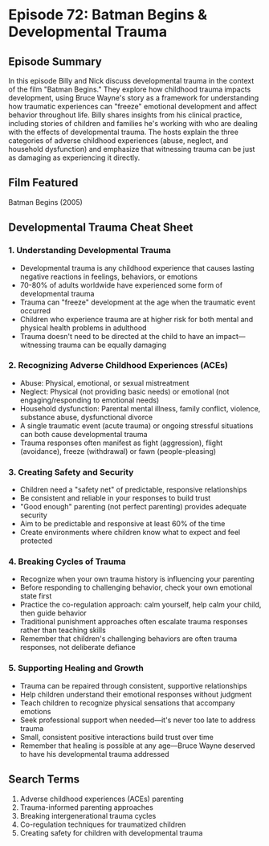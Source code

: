 # Episode 72: Batman Begins & Developmental Trauma

## Episode Summary
In this episode Billy and Nick discuss developmental trauma in the context of the film "Batman Begins." They explore how childhood trauma impacts development, using Bruce Wayne's story as a framework for understanding how traumatic experiences can "freeze" emotional development and affect behavior throughout life. Billy shares insights from his clinical practice, including stories of children and families he's working with who are dealing with the effects of developmental trauma. The hosts explain the three categories of adverse childhood experiences (abuse, neglect, and household dysfunction) and emphasize that witnessing trauma can be just as damaging as experiencing it directly.

## Film Featured
Batman Begins (2005)

## Developmental Trauma Cheat Sheet

### 1. Understanding Developmental Trauma
- Developmental trauma is any childhood experience that causes lasting negative reactions in feelings, behaviors, or emotions
- 70-80% of adults worldwide have experienced some form of developmental trauma
- Trauma can "freeze" development at the age when the traumatic event occurred
- Children who experience trauma are at higher risk for both mental and physical health problems in adulthood
- Trauma doesn't need to be directed at the child to have an impact—witnessing trauma can be equally damaging

### 2. Recognizing Adverse Childhood Experiences (ACEs)
- Abuse: Physical, emotional, or sexual mistreatment
- Neglect: Physical (not providing basic needs) or emotional (not engaging/responding to emotional needs)
- Household dysfunction: Parental mental illness, family conflict, violence, substance abuse, dysfunctional divorce
- A single traumatic event (acute trauma) or ongoing stressful situations can both cause developmental trauma
- Trauma responses often manifest as fight (aggression), flight (avoidance), freeze (withdrawal) or fawn (people-pleasing)

### 3. Creating Safety and Security
- Children need a "safety net" of predictable, responsive relationships
- Be consistent and reliable in your responses to build trust
- "Good enough" parenting (not perfect parenting) provides adequate security
- Aim to be predictable and responsive at least 60% of the time
- Create environments where children know what to expect and feel protected

### 4. Breaking Cycles of Trauma
- Recognize when your own trauma history is influencing your parenting
- Before responding to challenging behavior, check your own emotional state first
- Practice the co-regulation approach: calm yourself, help calm your child, then guide behavior
- Traditional punishment approaches often escalate trauma responses rather than teaching skills
- Remember that children's challenging behaviors are often trauma responses, not deliberate defiance

### 5. Supporting Healing and Growth
- Trauma can be repaired through consistent, supportive relationships
- Help children understand their emotional responses without judgment
- Teach children to recognize physical sensations that accompany emotions
- Seek professional support when needed—it's never too late to address trauma
- Small, consistent positive interactions build trust over time
- Remember that healing is possible at any age—Bruce Wayne deserved to have his developmental trauma addressed

## Search Terms
1. Adverse childhood experiences (ACEs) parenting
2. Trauma-informed parenting approaches
3. Breaking intergenerational trauma cycles
4. Co-regulation techniques for traumatized children
5. Creating safety for children with developmental trauma